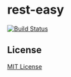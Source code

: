 rest-easy
=========
[![Build Status](https://secure.travis-ci.org/3gweb/rest-easy.png?branch=master)](https://travis-ci.org/3gweb/rest-easy)

## License
[MIT License](http://en.wikipedia.org/wiki/MIT_License)
